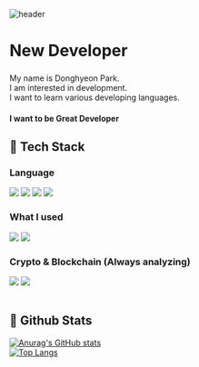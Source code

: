 ![header](https://capsule-render.vercel.app/api?type=Rect&color=gradient&height=300&section=header&text=Welcome%20to-nl-Park's%20github)

<h1 align="left">New Developer</h1>

###

<p align="left">My name is Donghyeon Park.<br>I am interested in development.<br>I want to learn various developing languages.</p>
<h4 align="left">I want to be Great Developer</h4>

## 🧱 Tech Stack
  ### Language
  <!--Python-->
  <img src="https://img.shields.io/badge/Python-3776AB?style=flat-square&logo=Python&logoColor=white"/>
  <!--JavaScript-->
  <img src="https://img.shields.io/badge/JavaScript-F7DF1E?style=flat-square&logo=JavaScript&logoColor=white"/>
  <!--HTML5-->
  <img src="https://img.shields.io/badge/HTML5-E34F26?style=flat-square&logo=HTML5&logoColor=white"/>
  <!--CSS-->
  <img src="https://img.shields.io/badge/CSS3-1572B6?style=flat-square&logo=CSS3&logoColor=white"/>
  <br/>  

### What I used
 
  <!--MySQL-->
  <img src="https://img.shields.io/badge/MySQL-4479A1?style=flat-square&logo=MySQL&logoColor=white"/>
  <!--stmicroelectronics-->
  <img src="https://img.shields.io/badge/stmicroelectronics-#03234B?style=flat-square&logo=stmicroelectronics&logoColor=white"/>
  <br/>

### Crypto & Blockchain (Always analyzing)

  <!--Bitcoin-->
  <img src="https://img.shields.io/badge/Bitcoin-#F7931A?style=flat-square&logo=bitcoin&logoColor=white"/>
  <!--ethereum-->
  <img src="https://img.shields.io/badge/ethereum-#3C3C3D?style=flat-square&logo=ethereum&logoColor=white"/>
  <br/>
  <br/>

## 🤔 Github Stats
  [![Anurag's GitHub stats](https://github-readme-stats.vercel.app/api?username=onizuka-38)](https://github.com/anuraghazra/github-readme-stats)
  <br/>
  [![Top Langs](https://github-readme-stats.vercel.app/api/top-langs/?username=onizuka-38)](https://github.com/anuraghazra/github-readme-stats)


###

